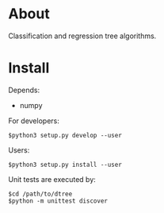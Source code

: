 About
======

Classification and regression tree algorithms.

Install
========

Depends:

- numpy

For developers:

    $python3 setup.py develop --user

Users:

    $python3 setup.py install --user

Unit tests are executed by:

    $cd /path/to/dtree
    $python -m unittest discover

